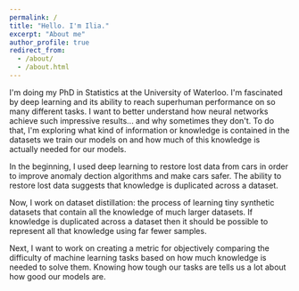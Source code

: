 ```yaml
---
permalink: /
title: "Hello. I'm Ilia."
excerpt: "About me"
author_profile: true
redirect_from: 
  - /about/
  - /about.html
---
```


I'm doing my PhD in Statistics at the University of Waterloo. I'm fascinated by deep learning and its ability to reach superhuman performance on so many different tasks. I want to better understand how neural networks achieve such impressive results... and why sometimes they don't. To do that, I'm exploring what kind of information or knowledge is contained in the datasets we train our models on and how much of this knowledge is actually needed for our models. 

In the beginning, I used deep learning to restore lost data from cars in order to improve anomaly dection algorithms and make cars safer. The ability to restore lost data suggests that knowledge is duplicated across a dataset. 

Now, I work on dataset distillation: the process of learning tiny synthetic datasets that contain all the knowledge of much larger datasets. If knowledge is duplicated across a dataset then it should be possible to represent all that knowledge using far fewer samples. 

Next, I want to work on creating a metric for objectively comparing the difficulty of machine learning tasks based on how much knowledge is needed to solve them. Knowing how tough our tasks are tells us a lot about how good our models are. 
